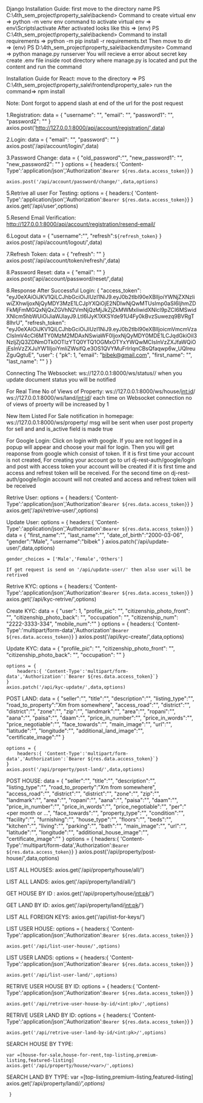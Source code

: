 Django Installation Guide:
first move to the directory name PS C:\4th_sem_project\property_sale\backend> 
Command to create virtual env => python -m venv env
command to activate virtual env => env\Scripts\activate
After activated looks like this => (env) PS C:\4th_sem_project\property_sale\backend>
Command to install requirements => python -m pip install -r requirements.txt
Then move to dir => (env) PS D:\4th_sem_project\property_sale\backend\mysite> 
Command => python manage.py runserver
You will recieve a error about secret key 
create .env file inside root directory where manage.py is located and put the content and run the command

Installation Guide for React:
move to the directory => PS C:\4th_sem_project\property_sale\frontend\property_sale>
run the command=> npm install

Note:
	Dont forgot to append slash at end of the url for the post request

1.Registration:
	data = {
    		"username": "",
    		"email": "",
    		"password1": "",
    		"password2": ""
	}
	axios.post('http://127.0.0.1:8000/api/account/registration/',data)

2.Login:
	data = {
    		"email": "",
    		"password": ""
	}
	axios.post('/api/account/login/',data)

3.Password Change:
	data = {
		"old_password":"",
    		"new_password1": "",
    		"new_password2": ""
	}
	options = {
		headers:{ 'Content-Type':'application/json','Authorization':`Bearer ${res.data.access_token}`}
	}
	
	axios.post('/api/account/password/change/',data,options)
	

5.Retrive all user For Testing:
	options = {
		headers:{ 'Content-Type':'application/json','Authorization':`Bearer ${res.data.access_token}`}
	}
	axios.get('/api/user',options)

5.Resend Email Verification:
	http://127.0.0.1:8000/api/account/registration/resend-email/

6.Logout
	data = {
		"username":"",
		"refresh":`${refresh_token}`
	}
	axios.post('/api/account/logout/',data)


7.Refresh Token:
	data = {
    		"refresh": ""
	}
	axios.post('/api/account/token/refresh/',data)

8.Password Reset:
	data = {
    		"email": ""
	}
	axios.post('api/account/password/reset/',data)



8.Response After Successful Login:
{
    "access_token": "eyJ0eXAiOiJKV1QiLCJhbGciOiJIUzI1NiJ9.eyJ0b2tlbl90eXBlIjoiYWNjZXNzIiwiZXhwIjoxNjQyMDY3MzE1LCJpYXQiOjE2NDIwNjQwMTUsImp0aSI6IjhmZDFkMjFmMGQxNjQxZGVhN2VmNjQzMjJkZjZkMWMxIiwidXNlcl9pZCI6MSwidXNlcm5hbWUiOiJiaWJlayJ9.LtI6lJyK1XKSYde91U4Fy0kBvzSuwezq9BVRgT8lhrU",
    "refresh_token": "eyJ0eXAiOiJKV1QiLCJhbGciOiJIUzI1NiJ9.eyJ0b2tlbl90eXBlIjoicmVmcmVzaCIsImV4cCI6MTY0MzM2MDAxNSwiaWF0IjoxNjQyMDY0MDE1LCJqdGkiOiI3NzljZjQ3ZDNmOTk0OTIzYTQ0YTQ1OGMxOTYxYWQwMCIsInVzZXJfaWQiOjEsInVzZXJuYW1lIjoiYmliZWsifQ.e3OS1QVYMuFrlrlqnCBsQfaqwp6w_UQlreuZguQgtuE",
    "user": {
        "pk": 1,
        "email": "bibek@gmail.com",
        "first_name": "",
        "last_name": ""
    }
}

Connecting The Websocket:
	ws://127.0.0.1:8000/ws/status/<username>/
	when you update document status you will be notified

For Real Time No of Views of Property:
	ws://127.0.0.1:8000/ws/house/<int:id>/
    	ws://127.0.0.1:8000/ws/land/<int:id>/
	each time on Websocket connection no of views of proerty will be increased by 1

New Item Listed For Sale notification in homepage:
	ws://127.0.0.1:8000/ws/property/
	msg will be sent when user post property for sell and and is_active field is made true

For Google Login:
       Click on login with google. If you are not logged in a popup will appear and choose your mail for login.
       Then you will get reaponse from google which consist of token. If it is first time your account is not created, For creating your account go to url
       dj-rest-auth/google/login and post with access token your account will be created if it is first time and access and refrest token will be received.
       For the second time on dj-rest-auth/google/login account will not created and access and refrest token will be received

Retrive User:
	options = {
		headers:{ 'Content-Type':'application/json','Authorization':`Bearer ${res.data.access_token}`}
	}
	axios.get('/api/retrive-user/',options)

Update User:
	options = {
		headers:{ 'Content-Type':'application/json','Authorization':`Bearer ${res.data.access_token}`}
	}
	data = {
		"first_name":"",
		"last_name":"",
		"date_of_birth":"2000-03-06",
		"gender":"Male", 
		"username":"bibek"
	}
	axios.patch('/api/update-user/',data,options)

	gender_choices = ['Male','Female','Others']

	If get request is send on '/api/update-user/' then also user will be retrived

Retrive KYC:
	options = {
		headers:{ 'Content-Type':'application/json','Authorization':`Bearer ${res.data.access_token}`}
	}
	axios.get('/api/kyc-retrive/',options)

Create KYC:
	data = {
		"user": 1,
		"profile_pic": "",
		"citizenship_photo_front": "",
		"citizenship_photo_back": "",
		"occupation": "",
		"citizenship_num": "2222-3333-334",
        "mobile_num":""
	}
	options = {
		headers:{ 'Content-Type':'multipart/form-data','Authorization':`Bearer ${res.data.access_token}`}
	}
	axios.post('/api/kyc-create/',data,options)

Update KYC:
	data = {
		"profile_pic": "",
		"citizenship_photo_front": "",
		"citizenship_photo_back": "",
		"occupation": ""
	}

	options = {
		headers:{ 'Content-Type':'multipart/form-data','Authorization':`Bearer ${res.data.access_token}`}
	}
	axios.patch('/api/kyc-update/',data,options)

POST LAND:
	 data = {
		 "seller":"<id>",
		 "title":"",
		 "description":"",
		 "listing_type":"",
		 "road_to_property":"Xm from somewhere",
		 "access_road":"",
		 "district":"",
		 "district":"",
		 "zone":"",
		 "zip":"",
		 "landmark":"",
		 "area":"",
		 "ropani":"",
		 "aana":"",
		 "paisa":"",
		 "daam":"",
		 "price_in_number":"",
		 "price_in_words":"",
		 "price_negotiable":"",
		 "face_towards":"",
		 "main_image":"",
		 "url":"",
		 "latitude":"",
		 "longitude":"",
		 "additional_land_image":"<multiple>",
		 "certificate_image":"<multiple>"
	 }


	options = {
		headers:{ 'Content-Type':'multipart/form-data','Authorization':`Bearer ${res.data.access_token}`}
	}
	axios.post('/api/property/post-land/',data,options)

POST HOUSE:
	data = {
		 "seller":"<id>",
		 "title":"",
		 "description":"",
		 "listing_type":"",
		 "road_to_property":"Xm from somewhere",
		 "access_road":"",
		 "district":"",
		 "district":"",
		 "zone":"",
		 "zip":"",
		 "landmark":"",
		 "area":"",
		 "ropani":"",
		 "aana":"",
		 "paisa":"",
		 "daam":"",
		 "price_in_number":"",
		 "price_in_words":"",
		 "price_negotiable":"",
		 "per":"<per month or ...",
		 "face_towards":"",
		 "property_type":"",
		 "condition":"",
		 "facility":"",
		 "furnishing":"",
		 "house_type":"",
		 "floors":"",
		 "beds":"",
		 "kitchen":"",
		 "living":"",
		 "parking":"",
		 "bath":"",
		 "main_image":"",
		 "url":"",
		 "latitude":"",
		 "longitude":"",
		 "additional_house_image":"<multiple>",
		 "certificate_image":"<multiple>"
	}
	options = {
		headers:{ 'Content-Type':'multipart/form-data','Authorization':`Bearer ${res.data.access_token}`}
	}
	axios.post('/api/property/post-house/',data,options)

LIST ALL HOUSES:
	axios.get('/api/property/house/all/')

LIST ALL LANDS:
	axios.get('/api/property/land/all/')

GET HOUSE BY ID :
	axios.get('/api/property/house/<int:pk>/')

GET LAND BY ID:
	axios.get('/api/property/land/<int:pk>/')

LIST ALL FOREIGN KEYS:
	axios.get('/api/list-for-keys/')

LIST USER HOUSE:
	options = {
		headers:{ 'Content-Type':'application/json','Authorization':`Bearer ${res.data.access_token}`}
	}

	axios.get('/api/list-user-house/',options)

LIST USER LANDS:
	options = {
		headers:{ 'Content-Type':'application/json','Authorization':`Bearer ${res.data.access_token}`}
	}

	axios.get('/api/list-user-land/',options)

RETRIVE USER HOUSE BY ID:
	options = {
		headers:{ 'Content-Type':'application/json','Authorization':`Bearer ${res.data.access_token}`}
	}

	axios.get('/api/retrive-user-house-by-id/<int:pk>/',options)

RETRIVE USER LAND BY ID:
	options = {
		headers:{ 'Content-Type':'application/json','Authorization':`Bearer ${res.data.access_token}`}
	}

	axios.get('/api/retrive-user-land-by-id/<int:pk>/',options)


SEARCH HOUSE BY TYPE:
		
	var =[house-for-sale,house-for-rent,top-listing,premium-listing,featured-listing]
	axios.get('/api/property/house/<var>/',options)

SEARCH LAND BY TYPE:
	var =[top-listing,premium-listing,featured-listing]
	axios.get('/api/property/land/<var>/',options)
















	 }